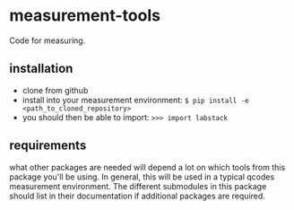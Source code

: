 # measurement-tools
Code for measuring.

## installation
- clone from github
- install into your measurement environment:
  ``$ pip install -e <path_to_cloned_repository>``
- you should then be able to import:
  ``>>> import labstack``
  
## requirements
what other packages are needed will depend a lot on which tools from this package you'll be using.
In general, this will be used in a typical qcodes measurement environment.
The different submodules in this package should list in their documentation if additional packages are required.